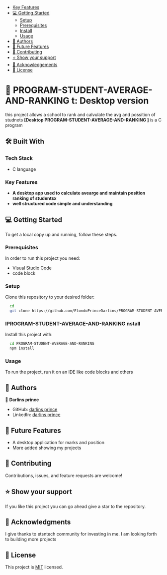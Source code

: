 - [Key Features](#key-features)
- [💻 Getting Started](#getting-started)
  - [Setup](#setup)
  - [Prerequisites](#prerequisites)
  - [Install](#install)
  - [Usage](#usage)
- [👥 Authors](#authors)
- [🔭 Future Features](#future-features)
- [🤝 Contributing](#contributing)
- [⭐️ Show your support](#support)
- [🙏 Acknowledgements](#acknowledgements)
- [📝 License](#license)

# 📖 PROGRAM-STUDENT-AVERAGE-AND-RANKING t: Desktop version<a name="about-project"></a>
this project allows a school to rank and calvulate the avg and possition of studnets
**[Desktop PROGRAM-STUDENT-AVERAGE-AND-RANKING ]** is a C program

## 🛠 Built With <a name="built-with"></a>

### Tech Stack <a name="tech-stack"></a>

- C language 

### Key Features <a name="key-features"></a>
- **A desktop app used to calculate avearge and maintain position ranking of studentsx**
- **well structured code simple and understanding**

## 💻 Getting Started <a name="getting-started"></a>

To get a local copy up and running, follow these steps.

### Prerequisites

In order to run this project you need:

- Visual Studio Code
- code block

### Setup

Clone this repository to your desired folder:

```sh
  cd 
  git clone https://github.com/ElondoPrinceDarlins/PROGRAM-STUDENT-AVERAGE-AND-RANKING.git
```

### IPROGRAM-STUDENT-AVERAGE-AND-RANKING nstall

Install this project with:

```sh
  cd PROGRAM-STUDENT-AVERAGE-AND-RANKING 
  npm install
```

### Usage

To run the project, run it on an IDE like code blocks and others


## 👥 Authors <a name="authors"></a>

👤 **Darlins prince**

- GitHub: [darlins prince](https://github.com/ElondoPrinceDarlins)
- LinkedIn: [darlins prince](https://www.linkedin.com/in/elondo-prince-darlins-b-451469313/)

## 🔭 Future Features <a name="future-features"></a>

- A desktop application for marks and position
- More added showing my projects

## 🤝 Contributing <a name="contributing"></a>

Contributions, issues, and feature requests are welcome!

## ⭐️ Show your support <a name="support"></a>

If you like this project you can go ahead give a star to the repository.


## 🙏 Acknowledgments <a name="acknowledgements"></a>

I give thanks to etsntech community for investing in me. I am looking forth to building more projects

## 📝 License <a name="license"></a>

This project is [MIT](./MIT.md) licensed.
